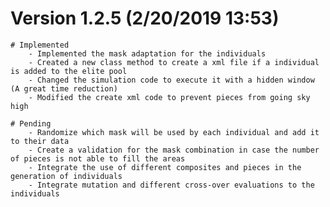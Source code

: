 # Version 1.2.5 (2/20/2019 13:53)
    # Implemented
        - Implemented the mask adaptation for the individuals
        - Created a new class method to create a xml file if a individual is added to the elite pool
        - Changed the simulation code to execute it with a hidden window (A great time reduction)
        - Modified the create xml code to prevent pieces from going sky high

    # Pending
        - Randomize which mask will be used by each individual and add it to their data
        - Create a validation for the mask combination in case the number of pieces is not able to fill the areas
        - Integrate the use of different composites and pieces in the generation of individuals
        - Integrate mutation and different cross-over evaluations to the individuals